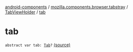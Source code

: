 [android-components](../../index.md) / [mozilla.components.browser.tabstray](../index.md) / [TabViewHolder](index.md) / [tab](./tab.md)

# tab

`abstract var tab: `[`Tab`](../../mozilla.components.concept.tabstray/-tab/index.md)`?` [(source)](https://github.com/mozilla-mobile/android-components/blob/master/components/browser/tabstray/src/main/java/mozilla/components/browser/tabstray/TabViewHolder.kt#L28)